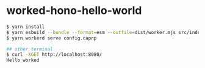 # worked-hono-hello-world

```sh
$ yarn install
$ yarn esbuild --bundle --format=esm --outfile=dist/worker.mjs src/index.ts
$ yarn workerd serve config.capnp

## other terminal
$ curl -XGET http://localhost:8080/
Hello worked
```
